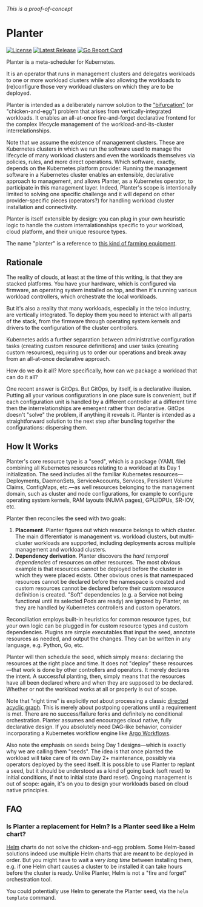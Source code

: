 *This is a proof-of-concept*

Planter
=======

[![License](https://img.shields.io/badge/License-Apache%202.0-blue.svg)](https://opensource.org/licenses/Apache-2.0)
[![Latest Release](https://img.shields.io/github/release/tliron/planter.svg)](https://github.com/tliron/planter/releases/latest)
[![Go Report Card](https://goreportcard.com/badge/github.com/tliron/planter)](https://goreportcard.com/report/github.com/tliron/planter)

Planter is a meta-scheduler for Kubernetes.

It is an operator that runs in management clusters and delegates workloads to one or more workload
clusters while also allowing the workloads to (re)configure those very workload clusters on which
they are to be deployed.

Planter is intended as a deliberately narrow solution to the ["bifurcation"](https://www.youtube.com/watch?v=6FULuWvXR84)
(or "chicken-and-egg") problem that arises from vertically-integrated workloads. It enables an
all-at-once fire-and-forget declarative frontend for the complex lifecycle management of the
workload-and-its-cluster interrelationships.

Note that we assume the existence of management clusters. These are Kubernetes clusters in which
we run the software used to manage the lifecycle of many workload clusters and even the workloads
themselves via policies, rules, and more direct operations. Which software, exactly, depends on
the Kubernetes platform provider. Running the management software in a Kubernetes cluster enables an
extensible, declarative approach to management, and allows Planter, as a Kubernetes operator, to
participate in this management layer. Indeed, Planter's scope is intentionally limited to solving
one specific challenge and it will depend on other provider-specific pieces (operators?) for handling
workload cluster installation and connectivity.

Planter is itself extensible by design: you can plug in your own heuristic logic to handle the custom
interralationships specific to your workload, cloud platform, and their unique resource types.

The name "planter" is a reference to
[this kind of farming equipment](https://en.wikipedia.org/wiki/Planter_(farm_implement)).

Rationale
---------

The reality of clouds, at least at the time of this writing, is that they are stacked platforms.
You have your hardware, which is configured via firmware, an operating system installed on top, and
then it's running various workload controllers, which orchestrate the local workloads.

But it's also a reality that many workloads, especially in the telco industry, are vertically
integrated. To deploy them you need to interact with all parts of the stack, from the firmware
through operating system kernels and drivers to the configuration of the cluster controllers.

Kubernetes adds a further separation between administrative configuration tasks (creating
custom resource definitions) and user tasks (creating custom resources), requiring us to order
our operations and break away from an all-at-once declarative approach.

How do we do it all? More specifically, how can we package a workload that can do it all?

One recent answer is GitOps. But GitOps, by itself, is a declarative illusion. Putting all your
various configurations in one place sure is convenient, but if each configuration unit is handled
by a different controller at a different time then the interrelationships are emergent rather than
declarative. GitOps doesn't "solve" the problem, if anything it reveals it. Planter is intended
as a straightforward solution to the next step after bundling together the configurations:
dispersing them.

How It Works
------------

Planter's core resource type is a "seed", which is a package (YAML file) combining all Kubernetes
resources relating to a workload at its Day 1 initialization. The seed includes all the familiar
Kubernetes resources—Deployments, DaemonSets, ServiceAccounts, Services, Persistent Volume Claims,
ConfigMaps, etc.—as well resources belonging to the management domain, such as cluster and node
configurations, for example to configure operating system kernels, RAM layouts (NUMA pages),
GPU/DPUs, SR-IOV, etc.

Planter then reconciles the seed with two goals:

1) **Placement**. Planter figures out which resource belongs to which cluster. The main differentiator
   is management vs. workload clusters, but multi-cluster workloads are supported, including
   deployments across multiple management and workload clusters.
2) **Dependency derivation**. Planter discovers the *hard temporal dependencies* of resources on other
   resources. The most obvious example is that resources cannot be deployed before the cluster in which
   they were placed exists. Other obvious ones is that namespaced resources cannot be declared before
   the namespace is created and custom resources cannot be declared before their custom resource definition
   is created. "Soft" dependencies (e.g. a Service not being functional until its selected Pods are ready)
   are ignored by Planter, as they are handled by Kubernetes controllers and custom operators.

Reconciliation employs built-in heuristics for common resource types, but your own logic can be plugged
in for custom resource types and custom dependencies. Plugins are simple executables that input the
seed, annotate resources as needed, and output the changes. They can be written in any language, e.g.
Python, Go, etc.

Planter will then schedule the seed, which simply means: declaring the resources at the right place
and time. It does not "deploy" these resources—that work is done by other controllers and operators.
It merely declares the intent. A successful planting, then, simply means that the resources have all
been declared where and when they are supposed to be declared. Whether or not the workload works at all
or properly is out of scope.

Note that "right time" is explicitly *not* about processing a classic
[directed acyclic graph](https://en.wikipedia.org/wiki/Directed_acyclic_graph). This is merely about
postpoing operations until a requirement is met. There are no success/failure forks and definitely
no conditional orchestration. Planter assumes and encourages cloud native, fully declarative design.
If you absolutely need DAG-like behavior, consider incorporating a Kubernetes workflow engine like
[Argo Workflows](https://argoproj.github.io/argo-workflows/).

Also note the emphasis on seeds being Day 1 designs—which is exactly why we are calling them
"seeds". The idea is that once planted the workload will take care of its own Day 2+ maintenance,
possibly via operators deployed by the seed itself. It is possible to use Planter to replant a seed,
but it should be understood as a kind of going back (soft reset) to initial conditions, if not to
initial state (hard reset). Ongoing management is out of scope: again, it's on you to design your
workloads based on cloud native principles.

FAQ
---

### Is Planter a replacement for Helm? Is a Planter seed like a Helm chart?

[Helm](https://helm.sh/) charts do not solve the chicken-and-egg problem. Some Helm-based solutions
indeed use multiple Helm charts that are meant to be deployed in order. But you might have to wait a
*very long time* between installing them, e.g. if one Helm chart causes a cluster to be installed it
can take hours before the cluster is ready. Unlike Planter, Helm is not a "fire and forget"
orchestration tool.

You could potentially use Helm to generate the Planter seed, via the `helm template` command.
